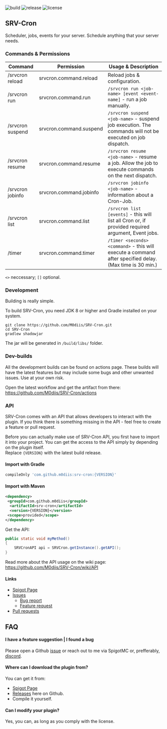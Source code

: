 <!-- Variables -->

[resourceId]: 00000

[buildImage]: https://github.com/M0diis/M0-CoreCord/actions/workflows/gradle.yml/badge.svg
[releaseImage]: https://img.shields.io/github/v/release/M0diis/SRV-Cron.svg?label=github%20release
[updatedImage]: https://badges.pufler.dev/updated/M0diis/SRV-Cron
[licenseImage]: https://img.shields.io/github/license/M0diis/SRV-Cron.svg

<!-- End of variables block -->

![build][buildImage] ![release][releaseImage] ![license][licenseImage]

## SRV-Cron
Scheduler, jobs, events for your server. Schedule anything that your server needs.

### Commands & Permissions

| Command             | Permission               | Usage & Description           
|---------------------|--------------------------|--------------------
| /srvcron reload     | srvcron.command.reload   | Reload jobs & configuration.        
| /srvcron run        | srvcron.command.run      | `/srvcron run <job-name> [event <event-name]` - run a job manually.
| /srvcron suspend    | srvcron.command.suspend  | `/srvcron suspend <job-name>` - suspend job execution. The commands will not be executed on job dispatch.
| /srvcron resume     | srvcron.command.resume   | `/srvcron resume <job-name>` - resume a job. Allow the job to execute commands on the next dispatch.
| /srvcron jobinfo    | srvcron.command.jobinfo  | `/srvcron jobinfo <job-name>` - information about a Cron-Job.
| /srvcron list       | srvcron.command.list     | `/srvcron list [events]` - this will list all Cron or, if provided required argument, Event jobs.
| /timer              | srvcron.command.timer    | `/timer <seconds> <command>` - this will execute a command after specified delay. (Max time is 30 min.)

`<>` neccessary; `[]` optional.

### Development
Building is really simple.

To build SRV-Cron, you need JDK 8 or higher and Gradle installed on your system.

```
git clone https://github.com/M0diis/SRV-Cron.git
cd SRV-Cron
gradlew shadowjar
```

The jar will be generated in `/build/libs/` folder. 

### Dev-builds

All the development builds can be found on actions page. These builds will have the latest features but may include some bugs and other unwanted issues. Use at your own risk.

Open the latest workflow and get the artifact from there:  
https://github.com/M0diis/SRV-Cron/actions

### API

SRV-Cron comes with an API that allows developers to interact with the plugin. If you think there is something missing in the API - feel free to create a feature or pull request.

Before you can actually make use of SRV-Cron API, you first have to import it into your project.
You can get the access to the API simply by depending on the plugin itself.  
Replace `{VERSION}` with the latest build release.

#### Import with Gradle
```groovy
compileOnly 'com.github.m0diis:srv-cron:{VERSION}'
```
#### Import with Maven
```xml
<dependency>
 <groupId>com.github.m0diis</groupId>
  <artifactId>srv-cron</artifactId>
  <version>{VERSION}</version>
 <scope>provided</scope>
</dependency>
```
Get the API:
```java
public static void myMethod()
{
    SRVCronAPI api = SRVCron.getInstance().getAPI();
}
```

Read more about the API usage on the wiki page:  
https://github.com/M0diis/SRV-Cron/wiki/API

#### Links

- [Spigot Page](https://www.spigotmc.org/resources/100382/)
- [Issues](https://github.com/M0diis/SRV-Cron/issues)
  - [Bug report](https://github.com/M0diis/SRV-Cron/issues/new?assignees=&labels=bug&template=bug_report.md&title=)
  - [Feature request](https://github.com/M0diis/SRV-Cron/issues/new?assignees=&labels=enhancement&template=feature.md)
- [Pull requests](https://github.com/M0diis/SRV-Cron/pulls)

## FAQ

#### I have a feature suggestion | I found a bug
Please open a Github [issue](https://github.com/M0diis/SRV-Cron/issues) or reach out to me via SpigotMC or, prefferably, [discord](https://discord.gg/ZSzJTSWxmv).

#### Where can I download the plugin from?
You can get it from:
- [Spigot Page](https://www.spigotmc.org/resources/100382/)
- [Releases](https://github.com/M0diis/SRV-Cron/releases) here on Github.
- Compile it yourself.

#### Can I modify your plugin?
Yes, you can, as long as you comply with the license. 
